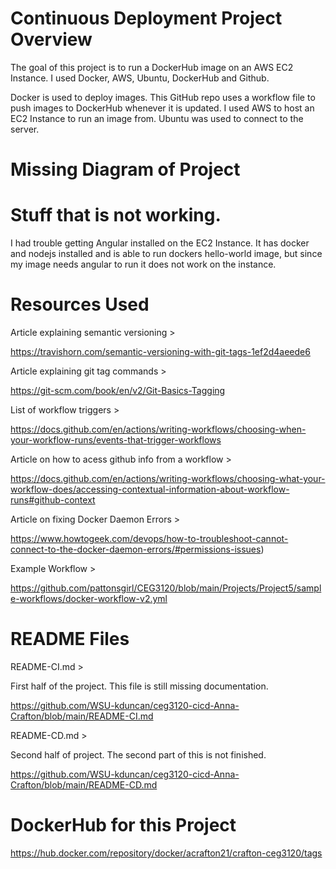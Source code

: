 # Continuous Deployment Project Overview
The goal of this project is to run a DockerHub image on an AWS EC2 Instance. I used Docker, AWS, Ubuntu, DockerHub and Github. 

Docker is used to deploy images. 
This GitHub repo uses a workflow file to push images to DockerHub whenever it is updated. 
I used AWS to host an EC2 Instance to run an image from. 
Ubuntu was used to connect to the server. 

# Missing Diagram of Project

# Stuff that is not working. 

I had trouble getting Angular installed on the EC2 Instance.
It has docker and nodejs installed and is able to run dockers hello-world image, but since my image needs angular to run it does not work on the instance. 


# Resources Used
Article explaining semantic versioning > 

https://travishorn.com/semantic-versioning-with-git-tags-1ef2d4aeede6


Article explaining git tag commands > 

https://git-scm.com/book/en/v2/Git-Basics-Tagging


List of workflow triggers > 

https://docs.github.com/en/actions/writing-workflows/choosing-when-your-workflow-runs/events-that-trigger-workflows


Article on how to acess github info from a workflow > 

https://docs.github.com/en/actions/writing-workflows/choosing-what-your-workflow-does/accessing-contextual-information-about-workflow-runs#github-context


Article on fixing Docker Daemon Errors > 

https://www.howtogeek.com/devops/how-to-troubleshoot-cannot-connect-to-the-docker-daemon-errors/#permissions-issues)


Example Workflow >

https://github.com/pattonsgirl/CEG3120/blob/main/Projects/Project5/sample-workflows/docker-workflow-v2.yml

# README Files 

README-CI.md > 

First half of the project. This file is still missing documentation.

https://github.com/WSU-kduncan/ceg3120-cicd-Anna-Crafton/blob/main/README-CI.md


README-CD.md > 

Second half of project. The second part of this is not finished. 

https://github.com/WSU-kduncan/ceg3120-cicd-Anna-Crafton/blob/main/README-CD.md


# DockerHub for this Project

https://hub.docker.com/repository/docker/acrafton21/crafton-ceg3120/tags 
